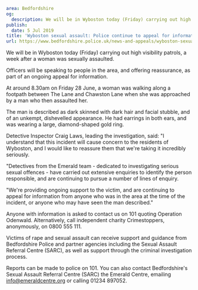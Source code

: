 ```yaml
area: Bedfordshire
og:
  description: We will be in Wyboston today (Friday) carrying out high visibility patrols, a week after a woman was sexually assaulted.
publish:
  date: 5 Jul 2019
title: 'Wyboston sexual assault: Police continue to appeal for information'
url: https://www.bedfordshire.police.uk/news-and-appeals/wyboston-sexual-assault-july19
```

We will be in Wyboston today (Friday) carrying out high visibility patrols, a week after a woman was sexually assaulted.

Officers will be speaking to people in the area, and offering reassurance, as part of an ongoing appeal for information.

At around 8.30am on Friday 28 June, a woman was walking along a footpath between The Lane and Chawston Lane when she was approached by a man who then assaulted her.

The man is described as dark skinned with dark hair and facial stubble, and of an unkempt, dishevelled appearance. He had earrings in both ears, and was wearing a large, diamond-shaped gold ring.

Detective Inspector Craig Laws, leading the investigation, said: "I understand that this incident will cause concern to the residents of Wyboston, and I would like to reassure them that we're taking it incredibly seriously.

"Detectives from the Emerald team - dedicated to investigating serious sexual offences - have carried out extensive enquiries to identify the person responsible, and are continuing to pursue a number of lines of enquiry.

"We're providing ongoing support to the victim, and are continuing to appeal for information from anyone who was in the area at the time of the incident, or anyone who may have seen the man described."

Anyone with information is asked to contact us on 101 quoting Operation Odenwald. Alternatively, call independent charity Crimestoppers, anonymously, on 0800 555 111.

Victims of rape and sexual assault can receive support and guidance from Bedfordshire Police and partner agencies including the Sexual Assault Referral Centre (SARC), as well as support through the criminal investigation process.

Reports can be made to police on 101. You can also contact Bedfordshire's Sexual Assault Referral Centre (SARC) the Emerald Centre, emailing info@emeraldcentre.org or calling 01234 897052.

